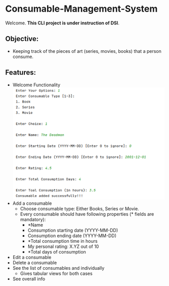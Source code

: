 # Consumable-Management-System
Welcome. **This CLI project is under instruction of DSI**.

## Objective:
- Keeping track of the pieces of art (series, movies, books) that a person consume.

## Features:
- Welcome Functionality
![](https://github.com/SaiferGit/Consumable-Management-System/blob/main/Snapshots/1_ss1.png)
- Add a consumable
  - Choose consumable type: Either Books, Series or Movie.
  - Every consumable should have following properties (* fields are mandatory):
    - *Name
    - Consumption starting date (YYYY-MM-DD)
    - Consumption ending date (YYYY-MM-DD)
    - *Total consumption time in hours
    - My personal rating: X.YZ out of 10
    - *Total days of consumption
- Edit a consumable
- Delete a consumable
- See the list of consumables and individually
  - Gives tabular views for both cases
- See overall info
